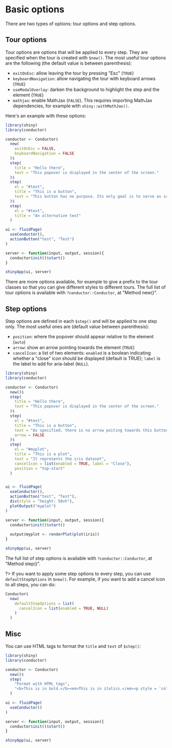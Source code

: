 # Basic options

There are two types of options: tour options and step options.

## Tour options

Tour options are options that will be applied to every step. They are specified when the tour is created with `$new()`. The most useful tour options are the following (the default value is between parenthesis):

* `exitOnEsc`: allow leaving the tour by pressing "Esc" (`TRUE`) 
* `keyboardNavigation`: allow navigating the tour with keyboard arrows (`TRUE`)
* `useModalOverlay`: darken the background to highlight the step and the element (`TRUE`)
* `mathjax`: enable MathJax (`FALSE`). This requires importing MathJax dependencies, for example with `shiny::withMathJax()`.

Here's an example with these options:
```r
library(shiny)
library(conductor)

conductor <- Conductor$
  new(
    exitOnEsc = FALSE,
    keyboardNavigation = FALSE
  )$
  step(
    title = "Hello there",
    text = "This popover is displayed in the center of the screen."
  )$
  step(
    el = "#test",
    title = "This is a button",
    text = "This button has no purpose. Its only goal is to serve as support for demo."
  )$
  step(
    el = "#test",
    title = "An alternative text"
  )

ui <- fluidPage(
  useConductor(),
  actionButton("test", "Test")
)

server <- function(input, output, session){
  conductor$init()$start()
}

shinyApp(ui, server)
```

There are more options available, for example to give a prefix to the tour classes so that you can give different styles to different tours. The full list of tour options is available with `?conductor::Conductor`, at "Method new()".


## Step options

Step options are defined in each `$step()` and will be applied to one step only. The most useful ones are (default value between parenthesis):

* `position`: where the popover should appear relative to the element (`auto`)
* `arrow`: show an arrow pointing towards the element (`TRUE`)
* `cancelIcon`: a list of two elements: `enabled` is a boolean indicating whether a "close" icon should be displayed (default is TRUE); `label` is the label to add for aria-label (`NULL`).

```r
library(shiny)
library(conductor)

conductor <- Conductor$
  new()$
  step(
    title = "Hello there",
    text = "This popover is displayed in the center of the screen."
  )$
  step(
    el = "#test",
    title = "This is a button",
    text = "As specified, there is no arrow poiting towards this button.",
    arrow = FALSE
  )$
  step(
    el = "#myplot",
    title = "This is a plot",
    text = "It represents the iris dataset",
    cancelIcon = list(enabled = TRUE, label = "Close"),
    position = "top-start"
  )


ui <- fluidPage(
  useConductor(),
  actionButton("test", "Test"),
  div(style = "height: 50vh"),
  plotOutput("myplot")
)

server <- function(input, output, session){
  conductor$init()$start()
  
  output$myplot <- renderPlot(plot(iris))
}

shinyApp(ui, server)
```

The full list of step options is available with `?conductor::Conductor`, at "Method step()".

?> If you want to apply some step options to every step, you can use `defaultStepOptions` in `$new()`. For example, if you want to add a cancel icon to all steps, you can do:
```r
Conductor$
  new(
    defaultStepOptions = list(
      cancelIcon = list(enabled = TRUE, NULL)
    )
  )
```

## Misc

You can use HTML tags to format the `title` and `text` of `$step()`:

```r
library(shiny)
library(conductor)

conductor <- Conductor$
  new()$
  step(
    "Format with HTML tags",
    "<b>This is in bold.</b><em>This is in italics.</em><p style = 'color: red'>This is in red.</p>"
  )

ui <- fluidPage(
  useConductor()
)

server <- function(input, output, session){
  conductor$init()$start()
}

shinyApp(ui, server)
```
